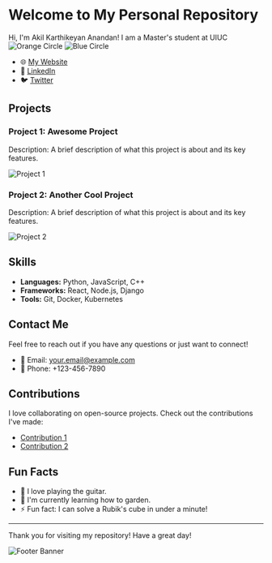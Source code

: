 # Welcome to My Personal Repository

Hi, I'm Akil Karthikeyan Anandan! I am a Master's student at UIUC ![Orange Circle](https://via.placeholder.com/150/FFA500/FFFFFF?text=O) ![Blue Circle](https://via.placeholder.com/150/0000FF/FFFFFF?text=B)

- 🌐 [My Website](https://yourwebsite.com)
- 💼 [LinkedIn](https://linkedin.com/in/yourprofile)
- 🐦 [Twitter](https://twitter.com/yourhandle)

## Projects

### Project 1: Awesome Project
Description: A brief description of what this project is about and its key features.

![Project 1](https://via.placeholder.com/600x200.png?text=Project+1)

### Project 2: Another Cool Project
Description: A brief description of what this project is about and its key features.

![Project 2](https://via.placeholder.com/600x200.png?text=Project+2)

## Skills

- **Languages:** Python, JavaScript, C++
- **Frameworks:** React, Node.js, Django
- **Tools:** Git, Docker, Kubernetes

## Contact Me

Feel free to reach out if you have any questions or just want to connect!

- 📧 Email: [your.email@example.com](mailto:your.email@example.com)
- 📱 Phone: +123-456-7890

## Contributions

I love collaborating on open-source projects. Check out the contributions I've made:

- [Contribution 1](https://github.com/link-to-contribution)
- [Contribution 2](https://github.com/link-to-contribution)

## Fun Facts

- 🎸 I love playing the guitar.
- 🌱 I'm currently learning how to garden.
- ⚡ Fun fact: I can solve a Rubik's cube in under a minute!

---

Thank you for visiting my repository! Have a great day!

![Footer Banner](https://via.placeholder.com/1000x100.png?text=Thank+You+for+Visiting)
